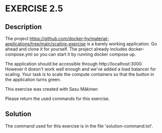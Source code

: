# EXERCISE 2.5

## Description

The project https://github.com/docker-hy/material-applications/tree/main/scaling-exercise is a barely working application. Go ahead and clone it for yourself. The project already includes docker-compose.yml so you can start it by running docker compose up.

The application should be accessible through http://localhost:3000. However it doesn't work well enough and we've added a load balancer for scaling. Your task is to scale the compute containers so that the button in the application turns green.

This exercise was created with Sasu Mäkinen

Please return the used commands for this exercise.

## Solution

The command used for this exercise is in the file 'solution-command.txt'.
